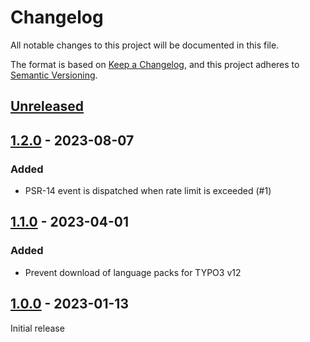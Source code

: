 # Changelog
All notable changes to this project will be documented in this file.

The format is based on [Keep a Changelog](https://keepachangelog.com/en/1.0.0/),
and this project adheres to [Semantic Versioning](https://semver.org/spec/v2.0.0.html).

## [Unreleased]

## [1.2.0] - 2023-08-07

### Added
- PSR-14 event is dispatched when rate limit is exceeded (#1)

## [1.1.0] - 2023-04-01

### Added
- Prevent download of language packs for TYPO3 v12

## [1.0.0] - 2023-01-13

Initial release

[Unreleased]: https://github.com/brotkrueml/typo3-form-rate-limit/compare/v1.2.0...HEAD
[1.2.0]: https://github.com/brotkrueml/typo3-form-rate-limit/compare/v1.1.0...v1.2.0
[1.1.0]: https://github.com/brotkrueml/typo3-form-rate-limit/compare/v1.0.0...v1.1.0
[1.0.0]: https://github.com/brotkrueml/typo3-form-rate-limit/releases/tag/v1.0.0
